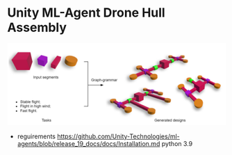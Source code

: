 # Unity ML-Agent Drone Hull Assembly

![alt text](ReadmeContent/TitleImage.png?raw=true "Title")

* reguirements
https://github.com/Unity-Technologies/ml-agents/blob/release_19_docs/docs/Installation.md
python 3.9